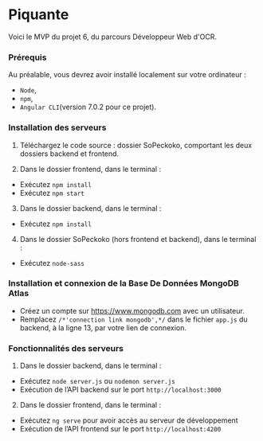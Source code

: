 # Piquante #

Voici le MVP du projet 6, du parcours Développeur Web d'OCR.


### Prérequis ###

Au préalable, vous devrez avoir installé localement sur votre ordinateur :
- `Node`, 
- `npm`,
- `Angular CLI`(version 7.0.2 pour ce projet).


### Installation des serveurs ###

1) Téléchargez le code source : dossier SoPeckoko, comportant les deux dossiers backend et frontend.

2) Dans le dossier frontend, dans le terminal : 
- Exécutez `npm install`
- Exécutez `npm start`

3) Dans le dossier backend, dans le terminal :  
- Exécutez `npm install` 

4) Dans le dossier SoPeckoko (hors frontend et backend), dans le terminal :  
- Exécutez `node-sass`


### Installation et connexion de la Base De Données MongoDB Atlas ###

- Créez un compte sur https://www.mongodb.com avec un utilisateur.
- Remplacez `/*'connection link mongodb',*/` dans le fichier `app.js` du backend, à la ligne 13, par votre lien de connexion.


### Fonctionnalités des serveurs ###

1) Dans le dossier backend, dans le terminal : 
- Exécutez `node server.js` ou `nodemon server.js`
- Exécution de l’API backend sur le port `http://localhost:3000`

2) Dans le dossier frontend, dans le terminal : 
- Exécutez `ng serve` pour avoir accès au serveur de développement
- Exécution de l’API frontend sur le port `http://localhost:4200`



